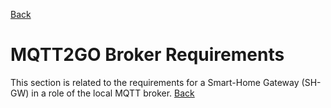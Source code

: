 [Back](./index.md#requirements)
# MQTT2GO Broker Requirements
This section is related to the requirements for a Smart-Home Gateway (SH-GW) in a role of the local MQTT broker.
[Back](./index.md#requirements)
